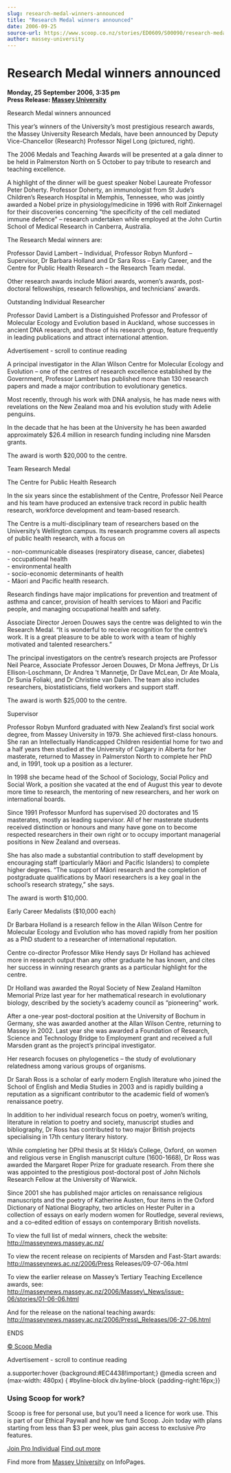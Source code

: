```yaml
---
slug: research-medal-winners-announced
title: "Research Medal winners announced"
date: 2006-09-25
source-url: https://www.scoop.co.nz/stories/ED0609/S00090/research-medal-winners-announced.htm
author: massey-university
---
```

Research Medal winners announced
================================

**Monday, 25 September 2006, 3:35 pm**  
**Press Release: [Massey University](https://info.scoop.co.nz/Massey_University)**

Research Medal winners announced

This year’s winners of the University’s most prestigious research awards, the Massey University Research Medals, have been announced by Deputy Vice-Chancellor (Research) Professor Nigel Long (pictured, right).

The 2006 Medals and Teaching Awards will be presented at a gala dinner to be held in Palmerston North on 5 October to pay tribute to research and teaching excellence.

A highlight of the dinner will be guest speaker Nobel Laureate Professor Peter Doherty. Professor Doherty, an immunologist from St Jude’s Children’s Research Hospital in Memphis, Tennessee, who was jointly awarded a Nobel prize in physiology/medicine in 1996 with Rolf Zinkernagel for their discoveries concerning "the specificity of the cell mediated immune defence" – research undertaken while employed at the John Curtin School of Medical Research in Canberra, Australia.

The Research Medal winners are:

Professor David Lambert – Individual, Professor Robyn Munford – Supervisor, Dr Barbara Holland and Dr Sara Ross – Early Career, and the Centre for Public Health Research – the Research Team medal.

Other research awards include Mäori awards, women’s awards, post-doctoral fellowships, research fellowships, and technicians’ awards.

  
Outstanding Individual Researcher

Professor David Lambert is a Distinguished Professor and Professor of Molecular Ecology and Evolution based in Auckland, whose successes in ancient DNA research, and those of his research group, feature frequently in leading publications and attract international attention.

Advertisement - scroll to continue reading





A principal investigator in the Allan Wilson Centre for Molecular Ecology and Evolution – one of the centres of research excellence established by the Government, Professor Lambert has published more than 130 research papers and made a major contribution to evolutionary genetics.

Most recently, through his work with DNA analysis, he has made news with revelations on the New Zealand moa and his evolution study with Adelie penguins.

In the decade that he has been at the University he has been awarded approximately $26.4 million in research funding including nine Marsden grants.

The award is worth $20,000 to the centre.

Team Research Medal

The Centre for Public Health Research

In the six years since the establishment of the Centre, Professor Neil Pearce and his team have produced an extensive track record in public health research, workforce development and team-based research.

The Centre is a multi-disciplinary team of researchers based on the University’s Wellington campus. Its research programme covers all aspects of public health research, with a focus on

\- non-communicable diseases (respiratory disease, cancer, diabetes)  
\- occupational health  
\- environmental health  
\- socio-economic determinants of health  
\- Mäori and Pacific health research.

Research findings have major implications for prevention and treatment of asthma and cancer, provision of health services to Mäori and Pacific people, and managing occupational health and safety.

Associate Director Jeroen Douwes says the centre was delighted to win the Research Medal. “It is wonderful to receive recognition for the centre’s work. It is a great pleasure to be able to work with a team of highly motivated and talented researchers.”

The principal investigators on the centre’s research projects are Professor Neil Pearce, Associate Professor Jeroen Douwes, Dr Mona Jeffreys, Dr Lis Ellison-Loschmann, Dr Andrea 't Mannetje, Dr Dave McLean, Dr Ate Moala, Dr Sunia Foliaki, and Dr Christine van Dalen. The team also includes researchers, biostatisticians, field workers and support staff.

The award is worth $25,000 to the centre.

  
Supervisor

Professor Robyn Munford graduated with New Zealand’s first social work degree, from Massey University in 1979. She achieved first-class honours. She ran an Intellectually Handicapped Children residential home for two and a half years then studied at the University of Calgary in Alberta for her masterate, returned to Massey in Palmerston North to complete her PhD and, in 1991, took up a position as a lecturer.

In 1998 she became head of the School of Sociology, Social Policy and Social Work, a position she vacated at the end of August this year to devote more time to research, the mentoring of new researchers, and her work on international boards.

Since 1991 Professor Munford has supervised 20 doctorates and 15 masterates, mostly as leading supervisor. All of her masterate students received distinction or honours and many have gone on to become respected researchers in their own right or to occupy important managerial positions in New Zealand and overseas.

She has also made a substantial contribution to staff development by encouraging staff (particularly Mäori and Pacific Islanders) to complete higher degrees. “The support of Mäori research and the completion of postgraduate qualifications by Maori researchers is a key goal in the school’s research strategy,” she says.

The award is worth $10,000.

Early Career Medalists ($10,000 each)

Dr Barbara Holland is a research fellow in the Allan Wilson Centre for Molecular Ecology and Evolution who has moved rapidly from her position as a PhD student to a researcher of international reputation.

Centre co-director Professor Mike Hendy says Dr Holland has achieved more in research output than any other graduate he has known, and cites her success in winning research grants as a particular highlight for the centre.

Dr Holland was awarded the Royal Society of New Zealand Hamilton Memorial Prize last year for her mathematical research in evolutionary biology, described by the society’s academy council as “pioneering” work.

After a one-year post-doctoral position at the University of Bochum in Germany, she was awarded another at the Allan Wilson Centre, returning to Massey in 2002. Last year she was awarded a Foundation of Research, Science and Technology Bridge to Employment grant and received a full Marsden grant as the project’s principal investigator.

Her research focuses on phylogenetics – the study of evolutionary relatedness among various groups of organisms.

  
Dr Sarah Ross is a scholar of early modern English literature who joined the School of English and Media Studies in 2003 and is rapidly building a reputation as a significant contributor to the academic field of women’s renaissance poetry.

In addition to her individual research focus on poetry, women’s writing, literature in relation to poetry and society, manuscript studies and bibliography, Dr Ross has contributed to two major British projects specialising in 17th century literary history.

While completing her DPhil thesis at St Hilda’s College, Oxford, on women and religious verse in English manuscript culture (1600-1668), Dr Ross was awarded the Margaret Roper Prize for graduate research. From there she was appointed to the prestigious post-doctoral post of John Nichols Research Fellow at the University of Warwick.

Since 2001 she has published major articles on renaissance religious manuscripts and the poetry of Katherine Austen, four items in the Oxford Dictionary of National Biography, two articles on Hester Pulter in a collection of essays on early modern women for Routledge, several reviews, and a co-edited edition of essays on contemporary British novelists.

  
To view the full list of medal winners, check the website:  
http://masseynews.massey.ac.nz/

  
To view the recent release on recipients of Marsden and Fast-Start awards:  
http://masseynews.ac.nz/2006/Press Releases/09-07-06a.html

  
To view the earlier release on Massey’s Tertiary Teaching Excellence awards, see:  
http://masseynews.massey.ac.nz/2006/Massey\_News/issue-06/stories/01-06-06.html

And for the release on the national teaching awards:  
http://masseynews.massey.ac.nz/2006/Press\_Releases/06-27-06.html

  
ENDS

[© Scoop Media](http://www.scoop.co.nz/about/terms.html)  

Advertisement - scroll to continue reading



a.supporter:hover {background:#EC4438!important;} @media screen and (max-width: 480px) { #byline-block div.byline-block {padding-right:16px;}}

### Using Scoop for work?

Scoop is free for personal use, but you’ll need a licence for work use. This is part of our Ethical Paywall and how we fund Scoop. Join today with plans starting from less than $3 per week, plus gain access to exclusive _Pro_ features.  
  
[Join Pro Individual](https://pro.scoop.co.nz/Individual/?from=ProIn24) [Find out more](https://pro.scoop.co.nz/using-scoop-for-work/?from=ProIn24)

Find more from [Massey University](https://info.scoop.co.nz/Massey_University) on InfoPages.